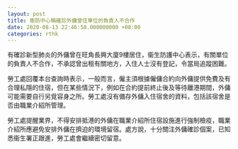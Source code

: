 ```yaml
---
layout: post
title: 衞防中心稱確診外傭曾住單位的負責人不合作
date: 2020-08-13 22:46:58.000000000 +08:00
categories: rthk
---
```


有確診新型肺炎的外傭曾在旺角長興大廈9樓居住，衞生防護中心表示，有關單位的負責人不合作，不承認曾出租有關地方，入住人士沒有登記，令當局追蹤困難。

勞工處回覆本台查詢時表示，一般而言，僱主須根據僱傭合約向外傭提供免費及有合理私隱的住宿，但在某些情況下，例如在合約提前終止後及等待離港期間，外傭可能需要自行另覓容身之所。勞工處沒有備存外傭入住宿舍的資料，包括該宿舍是否由職業介紹所管理。

勞工處提醒業界，不得安排抵港的外傭在職業介紹所住宿設施進行強制檢疫，職業介紹所應避免安排外傭在擠迫的環境留宿。處方說，十分關注外傭確診個案，已知悉衞生署正跟進，勞工處會繼續密切留意。
